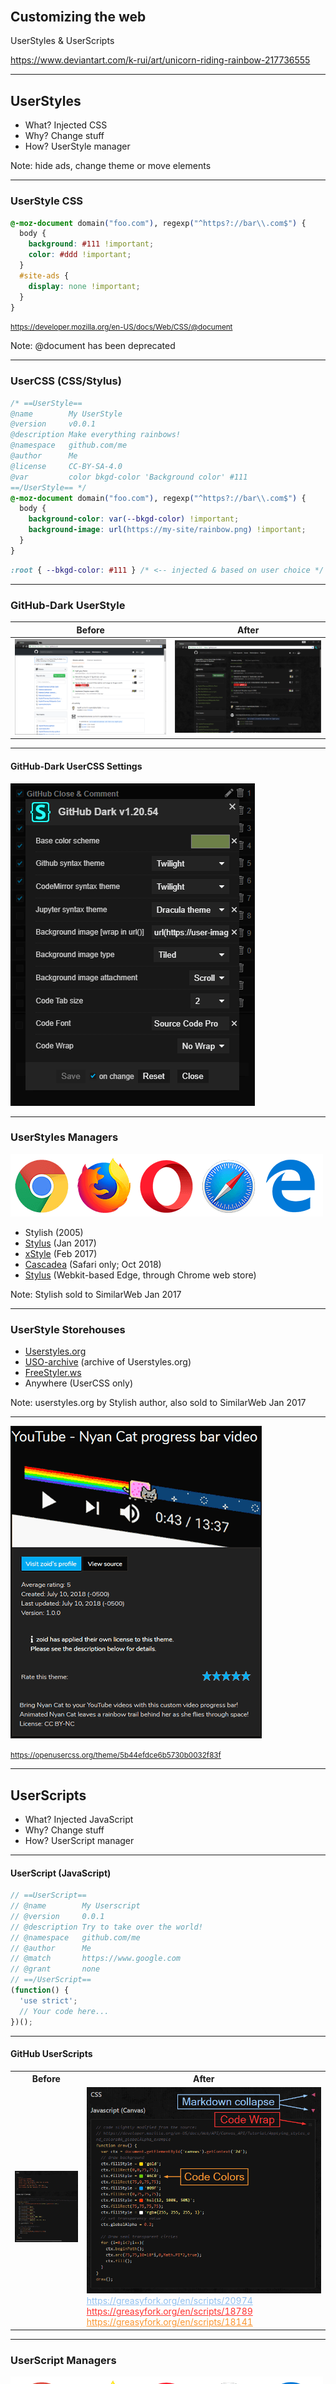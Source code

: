 <!-- .slide: data-background="url(images/unicorn_riding_rainbow_by_k_rui-d3lmuln.gif) no-repeat center 10%" -->

<style>
/* First slide */
#customizing-the-web { margin-top: 150px; }
.reveal .backgrounds .slide-background:first-child { background-size: 30% auto !important; }
.reveal h2, .reveal p, .reveal a { text-shadow:1px 1px 2px #000, 0 0 1em #000, 0 0 0.2em #000; }
.reveal a.smallest { font-size:.5em; bottom: -100px; }
/* rest of the slides */
.reveal section img { background: transparent; border-color: #333; }
.reveal table tbody th { width: 50%; text-align: center; font-size: 30px; border-color: #333; }
.reveal table tbody td { width: 50%; text-align: center; vertical-align: top; line-height: .4em; }
.line-through.visible { text-decoration: line-through; }
.reveal strong { color: #555; font-size: .7em; }
</style>

## Customizing the web

UserStyles & UserScripts

<a href="https://www.deviantart.com/k-rui/art/unicorn-riding-rainbow-217736555" class="smallest">https://www.deviantart.com/k-rui/art/unicorn-riding-rainbow-217736555</a>

---
<!-- .slide: data-background="#222" -->

## UserStyles

- What? Injected CSS
- Why? Change stuff
- How? UserStyle manager

Note: hide ads, change theme or move elements

---

### UserStyle CSS

```css
@-moz-document domain("foo.com"), regexp("^https?://bar\\.com$") {
  body {
    background: #111 !important;
    color: #ddd !important;
  }
  #site-ads {
    display: none !important;
  }
}
```

<small>https://developer.mozilla.org/en-US/docs/Web/CSS/@document</small>

Note: @document has been deprecated

---

### UserCSS (CSS/Stylus)

```css
/* ==UserStyle==
@name        My UserStyle
@version     v0.0.1
@description Make everything rainbows!
@namespace   github.com/me
@author      Me
@license     CC-BY-SA-4.0
@var         color bkgd-color 'Background color' #111
==/UserStyle== */
@-moz-document domain("foo.com"), regexp("^https?://bar\\.com$") {
  body {
    background-color: var(--bkgd-color) !important;
    background-image: url(https://my-site/rainbow.png) !important;
  }
}
```

```css
:root { --bkgd-color: #111 } /* <-- injected & based on user choice */
```

---

<!-- .slide: data-background="#222" -->

### GitHub-Dark UserStyle

| Before | After |
|:------:|:-----:|
| ![](images/userstyle-before.png) | ![](images/userstyle-after.png) |

---

#### GitHub-Dark UserCSS Settings

![](images/github-dark-settings.png)

---

### UserStyles Managers

![](images/userstyle-support.png)

<ul>
  <li>
    <span>Stylish (2005)</span> <!-- .element: class="fragment highlight-red line-through" data-fragment-index="6" -->
  </li> <!-- .element: class="fragment" data-fragment-index="1" -->
  <li><a href="https://add0n.com/stylus.html">Stylus</a> (Jan 2017)</li> <!-- .element: class="fragment" data-fragment-index="2" -->
  <li><a href="https://github.com/FirefoxBar/xStyle">xStyle</a> (Feb 2017)</li> <!-- .element: class="fragment" data-fragment-index="3" -->
  <li><a href="https://cascadea.app/">Cascadea</a> (Safari only; Oct 2018)</li> <!-- .element: class="fragment" data-fragment-index="4"> -->
  <li><a href="https://add0n.com/stylus.html">Stylus</a> (Webkit-based Edge, through Chrome web store)</li> <!-- .element: class="fragment" data-fragment-index="5"> -->
</ul>

Note: Stylish sold to SimilarWeb Jan 2017

---

### UserStyle Storehouses

<ul>
  <li>
    <a href="https://userstyles.org">
      <span>Userstyles.org</span> <!-- .element: class="fragment highlight-red line-through" data-fragment-index="1" -->
    </a>
  </li>
  <li><a href="https://33kk.github.io/uso-archive/">USO-archive</a> (archive of Userstyles.org)</li>
  <li><a href="https://freestyler.ws/">FreeStyler.ws</a></li>
  <li>Anywhere (UserCSS only)</li>
</ul>

Note: userstyles.org by Stylish author, also sold to SimilarWeb Jan 2017

---

![](images/nyan-cat-progress.gif)

<small>https://openusercss.org/theme/5b44efdce6b5730b0032f83f</small>

---

## UserScripts

- What? Injected JavaScript
- Why? Change stuff
- How? UserScript manager

---

#### UserScript (JavaScript)

```js
// ==UserScript==
// @name        My Userscript
// @version     0.0.1
// @description Try to take over the world!
// @namespace   github.com/me
// @author      Me
// @match       https://www.google.com
// @grant       none
// ==/UserScript==
(function() {
  'use strict';
  // Your code here...
})();
```

---

#### GitHub UserScripts

<table>
<tr>
  <th>Before</th>
  <th>After</th>
</tr>
<tr>
  <td><img src="images/userscript1-before.png"></td>
  <td>
    <img src="images/userscript1-after.png">
    <a href="https://greasyfork.org/en/scripts/20974" style="font-size:14px; color: #91C0F0;">https://greasyfork.org/en/scripts/20974</a>
    <a href="https://greasyfork.org/en/scripts/18789" style="font-size:14px; color: #FF3230;">https://greasyfork.org/en/scripts/18789</a>
    <a href="https://greasyfork.org/en/scripts/18141" style="font-size:14px; color: #FB9632;">https://greasyfork.org/en/scripts/18141</a>
  </td>
</tr>
</table>

---

### UserScript Managers

![](images/userscript-support.png)

- [Greasemonkey](https://www.greasespot.net/) (Firefox only)
- [Tampermonkey](https://tampermonkey.net/)

---

### UserScript Storehouses

- [GreasyFork.org](https://greasyfork.org)
- [OpenUserJS.org](https://openuserjs.org)
- Anywhere (GitHub, GitLab, Bitbucket, etc)

Note: GreasyFork.org also by Stylish author, not sold

---

### GitHub Custom Navigation

Before ![](images/userscript2-before.png)
After  ![](images/userscript2-after.png)

<small>https://greasyfork.org/en/scripts/20830</small>

---

### Quick Review

1. Install manager.
2. Go to a storehouse.
3. Search by site name.

---

#### UserStyle

![](images/stylus.gif)

---

#### UserScript

![](images/tampermonkey.gif)

---

#### Rob Garrison

![](images/avatar.png)

&#x00ab;w&#x006f;wm&#111;&#x0074;&#116;y&#x40;&#103;m&#x0061;il&#46;c&#111;m&#187;
<br>
[github.com/Mottie](https://github.com/Mottie)
